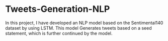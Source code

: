 # Tweets-Generation-NLP
In this project, I have developed an NLP model based on the Sentimental140 dataset by using LSTM. This model Generates tweets based on a seed statement, which is further continued by the model.
